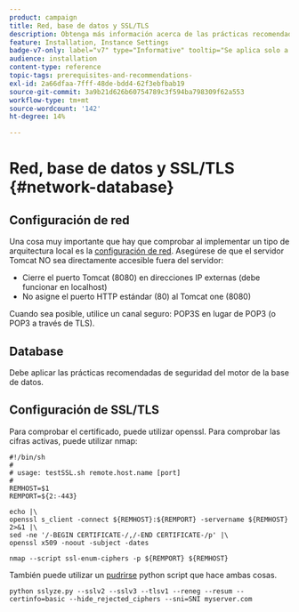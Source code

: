 ```yaml
---
product: campaign
title: Red, base de datos y SSL/TLS
description: Obtenga más información acerca de las prácticas recomendadas de configuración de red, base de datos y SSL/TLS
feature: Installation, Instance Settings
badge-v7-only: label="v7" type="Informative" tooltip="Se aplica solo a Campaign Classic v7"
audience: installation
content-type: reference
topic-tags: prerequisites-and-recommendations-
exl-id: 2a66dfaa-7fff-48de-bdd4-62f3ebfbab19
source-git-commit: 3a9b21d626b60754789c3f594ba798309f62a553
workflow-type: tm+mt
source-wordcount: '142'
ht-degree: 14%

---
```


# Red, base de datos y SSL/TLS {#network-database}



## Configuración de red

Una cosa muy importante que hay que comprobar al implementar un tipo de arquitectura local es la [configuración de red](../../installation/using/network-configuration.md). Asegúrese de que el servidor Tomcat NO sea directamente accesible fuera del servidor:

* Cierre el puerto Tomcat (8080) en direcciones IP externas (debe funcionar en localhost)
* No asigne el puerto HTTP estándar (80) al Tomcat one (8080)

Cuando sea posible, utilice un canal seguro: POP3S en lugar de POP3 (o POP3 a través de TLS).

## Database

Debe aplicar las prácticas recomendadas de seguridad del motor de la base de datos.

## Configuración de SSL/TLS

Para comprobar el certificado, puede utilizar openssl. Para comprobar las cifras activas, puede utilizar nmap:

```
#!/bin/sh
#
# usage: testSSL.sh remote.host.name [port]
#
REMHOST=$1
REMPORT=${2:-443}
 
echo |\
openssl s_client -connect ${REMHOST}:${REMPORT} -servername ${REMHOST} 2>&1 |\
sed -ne '/-BEGIN CERTIFICATE-/,/-END CERTIFICATE-/p' |\
openssl x509 -noout -subject -dates
   
nmap --script ssl-enum-ciphers -p ${REMPORT} ${REMHOST}
```

También puede utilizar un [pudrirse](https://github.com/nabla-c0d3/sslyze/releases) python script que hace ambas cosas.

```
python sslyze.py --sslv2 --sslv3 --tlsv1 --reneg --resum --certinfo=basic --hide_rejected_ciphers --sni=SNI myserver.com
```

